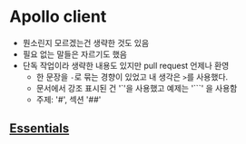 # Apollo client

- 뭔소린지 모르겠는건 생략한 것도 있음
- 필요 없는 말들은 자르기도 했음
- 단독 작업이라 생략한 내용도 있지만 pull request 언제나 환영
  - 한 문장을 `-`로 묶는 경향이 있었고 내 생각은 `>`를 사용했다.
  - 문서에서 강조 표시된 건 '`'을 사용했고 예제는 '```' 을 사용함
  - 주제: '#', 섹션 '##'

## [Essentials](./Essentials/GetStarted.md)
